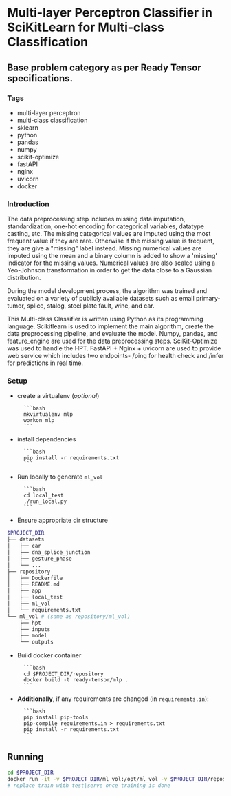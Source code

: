 # Multi-layer Perceptron Classifier in SciKitLearn for Multi-class Classification
## Base problem category as per Ready Tensor specifications.

### Tags
- multi-layer perceptron
- multi-class classification
- sklearn
- python
- pandas
- numpy
- scikit-optimize
- fastAPI
- nginx
- uvicorn
- docker

### Introduction

The data preprocessing step includes missing data imputation, standardization, one-hot encoding for categorical variables, datatype casting, etc. The missing categorical values are imputed using the most frequent value if they are rare. Otherwise if the missing value is frequent, they are give a "missing" label instead. Missing numerical values are imputed using the mean and a binary column is added to show a 'missing' indicator for the missing values. Numerical values are also scaled using a Yeo-Johnson transformation in order to get the data close to a Gaussian distribution.

During the model development process, the algorithm was trained and evaluated on a variety of publicly available datasets such as email primary-tumor, splice, stalog, steel plate fault, wine, and car.

This Multi-class Classifier is written using Python as its programming language. Scikitlearn is used to implement the main algorithm, create the data preprocessing pipeline, and evaluate the model. Numpy, pandas, and feature_engine are used for the data preprocessing steps. SciKit-Optimize was used to handle the HPT. FastAPI + Nginx + uvicorn are used to provide web service which includes two endpoints- /ping for health check and /infer for predictions in real time.

### Setup

- create a virtualenv (_optional_)

		```bash
		mkvirtualenv mlp
		workon mlp
		```
- install dependencies

		```bash
		pip install -r requirements.txt
		```

- Run locally to generate `ml_vol`

		```bash
		cd local_test
		./run_local.py
		```

- Ensure appropriate dir structure

```bash
$PROJECT_DIR
├── datasets
│   ├── car
│   ├── dna_splice_junction
│   ├── gesture_phase
│   └── ...
├── repository
│   ├── Dockerfile
│   ├── README.md
│   ├── app
│   ├── local_test
│   ├── ml_vol
│   └── requirements.txt
└── ml_vol # (same as repository/ml_vol)
    ├── hpt
    ├── inputs
    ├── model
    └── outputs
```

- Build docker container

		```bash
		cd $PROJECT_DIR/repository
		docker build -t ready-tensor/mlp .
		```
- **Additionally**, if any requirements are changed (in `requirements.in`):

		```bash
		pip install pip-tools
		pip-compile requirements.in > requirements.txt
		pip install -r requirements.txt
		```

## Running

```bash
cd $PROJECT_DIR
docker run -it -v $PROJECT_DIR/ml_vol:/opt/ml_vol -v $PROJECT_DIR/repository/app:/opt/app -p 8080:8080 ready-tensor/mlp train
# replace train with test|serve once training is done
```

